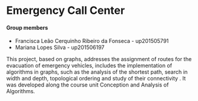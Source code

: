 # Emergency Call Center

#### Group members

- Francisca Leão Cerquinho Ribeiro da Fonseca - up201505791
- Mariana Lopes Silva - up201506197

This project, based on graphs, addresses the assignment of routes for the evacuation of emergency vehicles, includes the implementation of algorithms in graphs, such as the analysis of the shortest path, search in width and depth, topological ordering and study of their connectivity . It was developed along the course unit Conception and Analysis of Algorithms.


